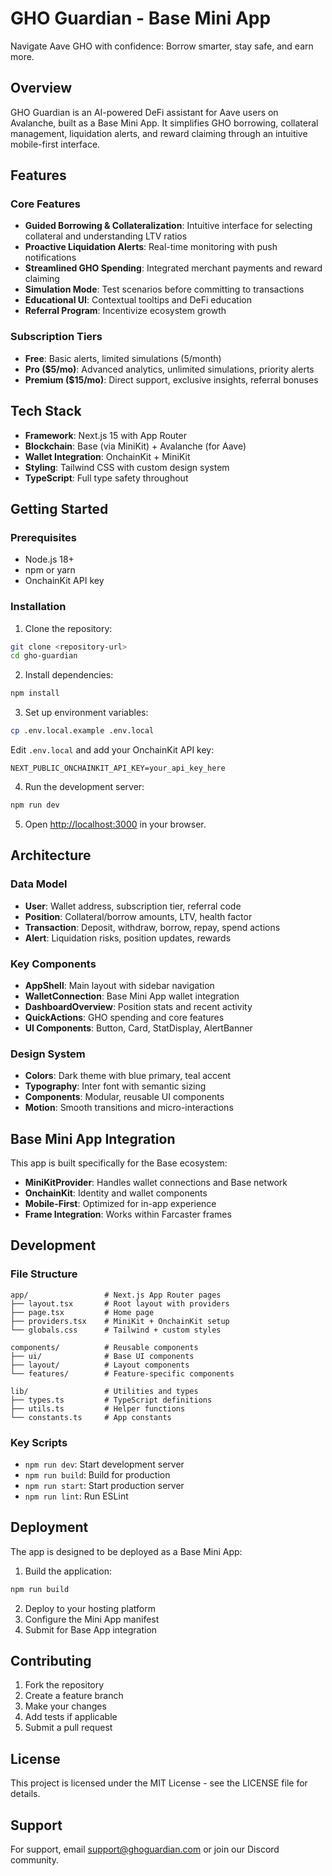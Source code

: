 # GHO Guardian - Base Mini App

Navigate Aave GHO with confidence: Borrow smarter, stay safe, and earn more.

## Overview

GHO Guardian is an AI-powered DeFi assistant for Aave users on Avalanche, built as a Base Mini App. It simplifies GHO borrowing, collateral management, liquidation alerts, and reward claiming through an intuitive mobile-first interface.

## Features

### Core Features
- **Guided Borrowing & Collateralization**: Intuitive interface for selecting collateral and understanding LTV ratios
- **Proactive Liquidation Alerts**: Real-time monitoring with push notifications
- **Streamlined GHO Spending**: Integrated merchant payments and reward claiming
- **Simulation Mode**: Test scenarios before committing to transactions
- **Educational UI**: Contextual tooltips and DeFi education
- **Referral Program**: Incentivize ecosystem growth

### Subscription Tiers
- **Free**: Basic alerts, limited simulations (5/month)
- **Pro ($5/mo)**: Advanced analytics, unlimited simulations, priority alerts
- **Premium ($15/mo)**: Direct support, exclusive insights, referral bonuses

## Tech Stack

- **Framework**: Next.js 15 with App Router
- **Blockchain**: Base (via MiniKit) + Avalanche (for Aave)
- **Wallet Integration**: OnchainKit + MiniKit
- **Styling**: Tailwind CSS with custom design system
- **TypeScript**: Full type safety throughout

## Getting Started

### Prerequisites
- Node.js 18+ 
- npm or yarn
- OnchainKit API key

### Installation

1. Clone the repository:
```bash
git clone <repository-url>
cd gho-guardian
```

2. Install dependencies:
```bash
npm install
```

3. Set up environment variables:
```bash
cp .env.local.example .env.local
```

Edit `.env.local` and add your OnchainKit API key:
```
NEXT_PUBLIC_ONCHAINKIT_API_KEY=your_api_key_here
```

4. Run the development server:
```bash
npm run dev
```

5. Open [http://localhost:3000](http://localhost:3000) in your browser.

## Architecture

### Data Model
- **User**: Wallet address, subscription tier, referral code
- **Position**: Collateral/borrow amounts, LTV, health factor
- **Transaction**: Deposit, withdraw, borrow, repay, spend actions
- **Alert**: Liquidation risks, position updates, rewards

### Key Components
- **AppShell**: Main layout with sidebar navigation
- **WalletConnection**: Base Mini App wallet integration
- **DashboardOverview**: Position stats and recent activity
- **QuickActions**: GHO spending and core features
- **UI Components**: Button, Card, StatDisplay, AlertBanner

### Design System
- **Colors**: Dark theme with blue primary, teal accent
- **Typography**: Inter font with semantic sizing
- **Components**: Modular, reusable UI components
- **Motion**: Smooth transitions and micro-interactions

## Base Mini App Integration

This app is built specifically for the Base ecosystem:

- **MiniKitProvider**: Handles wallet connections and Base network
- **OnchainKit**: Identity and wallet components
- **Mobile-First**: Optimized for in-app experience
- **Frame Integration**: Works within Farcaster frames

## Development

### File Structure
```
app/                 # Next.js App Router pages
├── layout.tsx       # Root layout with providers
├── page.tsx         # Home page
├── providers.tsx    # MiniKit + OnchainKit setup
└── globals.css      # Tailwind + custom styles

components/          # Reusable components
├── ui/              # Base UI components
├── layout/          # Layout components
└── features/        # Feature-specific components

lib/                 # Utilities and types
├── types.ts         # TypeScript definitions
├── utils.ts         # Helper functions
└── constants.ts     # App constants
```

### Key Scripts
- `npm run dev`: Start development server
- `npm run build`: Build for production
- `npm run start`: Start production server
- `npm run lint`: Run ESLint

## Deployment

The app is designed to be deployed as a Base Mini App:

1. Build the application:
```bash
npm run build
```

2. Deploy to your hosting platform
3. Configure the Mini App manifest
4. Submit for Base App integration

## Contributing

1. Fork the repository
2. Create a feature branch
3. Make your changes
4. Add tests if applicable
5. Submit a pull request

## License

This project is licensed under the MIT License - see the LICENSE file for details.

## Support

For support, email support@ghoguardian.com or join our Discord community.
